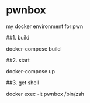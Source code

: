 # pwnbox
my docker environment for pwn

##1. build

docker-compose build

##2. start

docker-compose up

##3. get shell

docker exec -it pwnbox /bin/zsh
